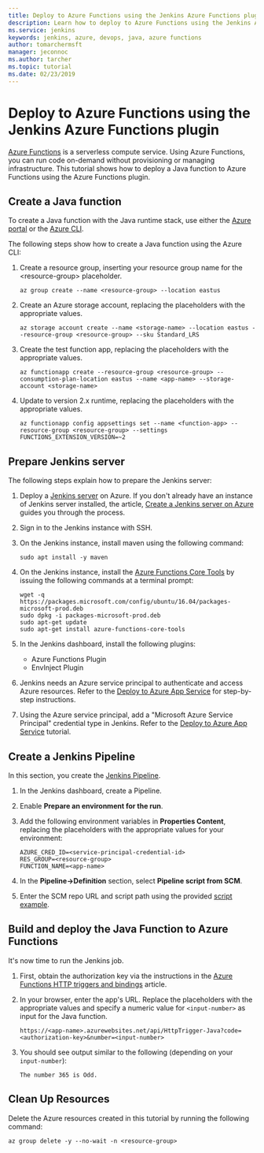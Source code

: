 ```yaml
---
title: Deploy to Azure Functions using the Jenkins Azure Functions plugin
description: Learn how to deploy to Azure Functions using the Jenkins Azure Functions plugin
ms.service: jenkins
keywords: jenkins, azure, devops, java, azure functions
author: tomarchermsft
manager: jeconnoc
ms.author: tarcher
ms.topic: tutorial
ms.date: 02/23/2019
---
```


# Deploy to Azure Functions using the Jenkins Azure Functions plugin

[Azure Functions](/azure/azure-functions/) is a serverless compute service. Using Azure Functions, you can run code on-demand without provisioning or managing infrastructure. This tutorial shows how to deploy a Java function to Azure Functions using the Azure Functions plugin.

## Create a Java function

To create a Java function with the Java runtime stack, use either the [Azure portal](https://portal.azure.com) or the [Azure CLI](/cli/azure/?view=azure-cli-latest).

The following steps show how to create a Java function using the Azure CLI:

1. Create a resource group, inserting your resource group name for the &lt;resource-group> placeholder.

    ```cli
    az group create --name <resource-group> --location eastus
    ```

1. Create an Azure storage account, replacing the placeholders with the appropriate values.
 
    ```cli
    az storage account create --name <storage-name> --location eastus --resource-group <resource-group> --sku Standard_LRS    
    ```

1. Create the test function app, replacing the placeholders with the appropriate values.

    ```cli
    az functionapp create --resource-group <resource-group> --consumption-plan-location eastus --name <app-name> --storage-account <storage-name>
    ```
    
1. Update to version 2.x runtime, replacing the placeholders with the appropriate values.

    ```cli
    az functionapp config appsettings set --name <function-app> --resource-group <resource-group> --settings FUNCTIONS_EXTENSION_VERSION=~2
    ```

## Prepare Jenkins server

The following steps explain how to prepare the Jenkins server:

1. Deploy a [Jenkins server](https://aka.ms/jenkins-on-azure) on Azure. If you don't already have an instance of Jenkins server installed, the article, [Create a Jenkins server on Azure](./jenkins/install-jenkins-solution-template.md) guides you through the process.

1. Sign in to the Jenkins instance with SSH.

1. On the Jenkins instance, install maven using the following command:

    ```terminal
    sudo apt install -y maven
    ```

1. On the Jenkins instance, install the [Azure Functions Core Tools](/azure/azure-functions/functions-run-local) by issuing the following commands at a terminal prompt:

    ```terminal
    wget -q https://packages.microsoft.com/config/ubuntu/16.04/packages-microsoft-prod.deb
    sudo dpkg -i packages-microsoft-prod.deb
    sudo apt-get update
    sudo apt-get install azure-functions-core-tools
    ```

1. In the Jenkins dashboard, install the following plugins:

    - Azure Functions Plugin
    - EnvInject Plugin

1. Jenkins needs an Azure service principal to authenticate and access Azure resources. Refer to the [Deploy to Azure App Service](./tutorial-jenkins-deploy-web-app-azure-app-service#create-service-principal.md) for step-by-step instructions.

1. Using the Azure service principal, add a "Microsoft Azure Service Principal" credential type in Jenkins. Refer to the [Deploy to Azure App Service](./tutorial-jenkins-deploy-web-app-azure-app-service#add-service-principal-to-jenkins.md) tutorial.

## Create a Jenkins Pipeline

In this section, you create the [Jenkins Pipeline](https://jenkins.io/doc/book/pipeline/).

1. In the Jenkins dashboard, create a Pipeline.

1. Enable **Prepare an environment for the run**.

1. Add the following environment variables in **Properties Content**, replacing the placeholders with the appropriate values for your environment:

    ```
    AZURE_CRED_ID=<service-principal-credential-id>
    RES_GROUP=<resource-group>
    FUNCTION_NAME=<app-name>
    ```
    
1. In the **Pipeline->Definition** section, select **Pipeline script from SCM**.

1. Enter the SCM repo URL and script path using the provided [script example](https://github.com/VSChina/odd-or-even-function/blob/master/doc/resources/jenkins/JenkinsFile).

## Build and deploy the Java Function to Azure Functions

It's now time to run the Jenkins job.

1. First, obtain the authorization key via the instructions in the [Azure Functions HTTP triggers and bindings](/azure/azure-functions/functions-bindings-http-webhook#authorization-keys) article.

1. In your browser, enter the app's URL. Replace the placeholders with the appropriate values and specify a numeric value for `<input-number>` as input for the Java function.

    ```
    https://<app-name>.azurewebsites.net/api/HttpTrigger-Java?code=<authorization-key>&number=<input-number>
    ```
1. You should see output similar to the following (depending on your `input-number`):

    ```output
    The number 365 is Odd.
    ```

## Clean Up Resources

Delete the Azure resources created in this tutorial by running the following command:

```cli
az group delete -y --no-wait -n <resource-group>
```
